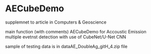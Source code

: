 # AECubeDemo
supplemnet to article in Computers &amp; Geoscience


main function (with comments) AECubeDemo
for Accoustic Emission multiple evetnst detection with use of CubeNet/U-Net CNN

sample of testing data is in dataAE_DoubleAg_gitH_4.zip file 
